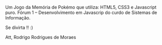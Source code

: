 Um Jogo da Memória de Pokémo que utiliza: HTML5, CSS3 e Javascript puro.
Fórum 1 – Desenvolvimento em Javascrip do curdo de Sistemas de Informação.

Se divirta !! :)

Att,
Rodrigo Rodrigues de Moraes
